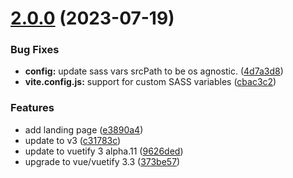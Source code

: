 # [2.0.0](https://github.com/vuetifyjs/theme-vite-free/compare/e3890a4ddc59c26dee56f4e212d52a8e6faeee12...v2.0.0) (2023-07-19)


### Bug Fixes

* **config:** update sass vars srcPath to be os agnostic. ([4d7a3d8](https://github.com/vuetifyjs/theme-vite-free/commit/4d7a3d88631cbbbe34191015ffd3a0c0f4518c1b))
* **vite.config.js:** support for custom SASS variables ([cbac3c2](https://github.com/vuetifyjs/theme-vite-free/commit/cbac3c270ac95b24bc90253ce6449980d5c31cb1))


### Features

* add landing page ([e3890a4](https://github.com/vuetifyjs/theme-vite-free/commit/e3890a4ddc59c26dee56f4e212d52a8e6faeee12))
* update to v3 ([c31783c](https://github.com/vuetifyjs/theme-vite-free/commit/c31783caa4ce008823f9d3a5a5df13ccd869c8bb))
* update to vuetify 3 alpha.11 ([9626ded](https://github.com/vuetifyjs/theme-vite-free/commit/9626dedef0324c2ce3f449cc81a05200de654e93))
* upgrade to vue/vuetify 3.3 ([373be57](https://github.com/vuetifyjs/theme-vite-free/commit/373be5740f5bc2883d56451117e9fb5144a94726))



